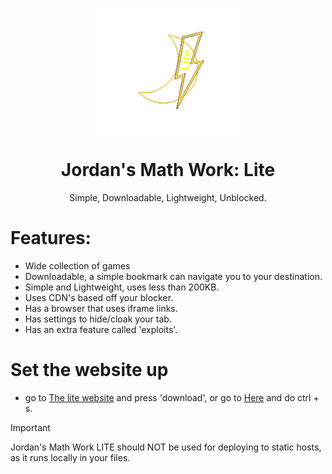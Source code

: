 <p align="center"><img src="https://github.com/JustJxrdanWasDefinetlyTaken/jmw-offline/blob/main/assets/logo.png?raw=true" height="200">
</p>
<h1 align="center">Jordan's Math Work: Lite</h1>
<p align="center">Simple, Downloadable, Lightweight, Unblocked.</p>

# Features:
- Wide collection of games
- Downloadable, a simple bookmark can navigate you to your destination.
- Simple and Lightweight, uses less than 200KB.
- Uses CDN's based off your blocker.
- Has a browser that uses iframe links.
- Has settings to hide/cloak your tab.
- Has an extra feature called 'exploits'.

# Set the website up
- go to <a href="//lite.jordansmath.work">The lite website</a> and press 'download', or go to <a href="https://raw.githubusercontent.com/JustJxrdanWasDefinetlyTaken/jmw-offline/refs/heads/main/version1.html">Here</a> and do ctrl + s.

> [!IMPORTANT]  
> Jordan's Math Work LITE should NOT be used for deploying to static hosts, as it runs locally in your files.
